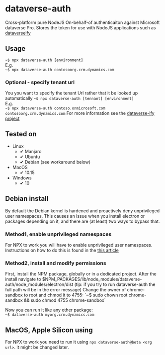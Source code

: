 # dataverse-auth
Cross-platform pure NodeJS On-behalf-of authenticaiton against Microsoft dataverse Pro. Stores the token for use with NodeJS applications such as [dataverseify](https://github.com/scottdurow/dataverse-ify/wiki)

## Usage
`~$ npx dataverse-auth [environment]`\
E.g.\
`~$ npx dataverse-auth contosoorg.crm.dynamics.com`

### Optional - specify tenant url
You you want to specify the tenant Url rather that it be looked up automatically
`~$ npx dataverse-auth [tennant] [environment]`\
E.g.\
`~$ npx dataverse-auth contoso.onmicrosoft.com contosoorg.crm.dynamics.com`
For more information see the [dataverse-ify project](https://github.com/scottdurow/dataverse-ify/wiki)

## Tested on
- Linux
  - ✔ Manjaro
  - ✔ Ubuntu
  - ✔ Debian (see workaround below)
- MacOS
  - ✔ 10.15
- Windows
  - ✔ 10

## Debian install
By default the Debian kernel is hardened and proactively deny unprivileged user namespaces. This causes an issue when you install electron or packages depending on it, and there are (at least) two ways to bypass that.

### Method1, enable unprivileged namespaces
For NPX to work you will have to enable unprivileged user namespaces. Instructions on how to do this is found in the [this article](https://wiki.debian.org/LXC#Configuration_of_the_host_system) 

### Method2, install and modify permissions
First, install the NPM package, globally or in a dedicated project. After the install navigate to $NPM_PACKAGES/lib/node_modules/dataverse-auth/node_modules/electron/dist (tip: if you try to run dataverse-auth the full path will be in the error message)
Change the owner of chrome-sandbox to root and chmod it to 4755:  
`~$ sudo chown root chrome-sandbox && sudo chmod 4755 chrome-sandbox`

Now you can run it like any other package:  
`~$ dataverse-auth myorg.crm.dynamics.com`

## MacOS, Apple Silicon using
For NPX to work you need to run it using `npx dataverse-auth@beta <org url>`.
It might be changed later.